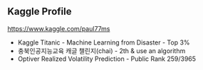 ## Kaggle Profile
https://www.kaggle.com/paul77ms

+ Kaggle Titanic - Machine Learning from Disaster - Top 3%
+ 충북인공지능교육 캐글 챌린지(chai) - 2th & use an algorithm
+ Optiver Realized Volatility Prediction - Public Rank 259/3965
